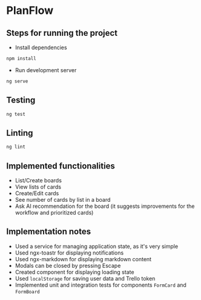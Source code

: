 # PlanFlow

## Steps for running the project

- Install dependencies

```sh
npm install
```

- Run development server

```sh
ng serve
```

## Testing

```sh
ng test
```

## Linting

```sh
ng lint
```

## Implemented functionalities

- List/Create boards
- View lists of cards
- Create/Edit cards
- See number of cards by list in a board
- Ask AI recommendation for the board (it suggests improvements for the workflow and prioritized cards)

## Implementation notes

- Used a service for managing application state, as it's very simple
- Used ngx-toastr for displaying notifications
- Used ngx-markdown for displaying markdown content
- Modals can be closed by pressing Escape
- Created component for displaying loading state
- Used `localStorage` for saving user data and Trello token
- Implemented unit and integration tests for components `FormCard` and `FormBoard`
